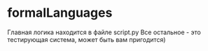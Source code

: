 # formalLanguages
Главная логика находится в файле script.py
Все остальное - это тестирующая система, может быть вам пригодится)
